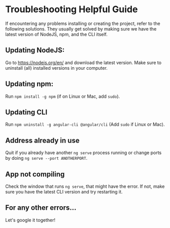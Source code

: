 # Troubleshooting Helpful Guide

If encountering any problems installing or creating the project, refer to the following solutions. They usually get solved by making sure we have the latest version of NodeJS, npm, and the CLI itself.

## Updating NodeJS:

Go to https://nodejs.org/en/ and download the latest version. Make sure to uninstall (all) installed versions in your computer.

## Updating npm:

Run `npm install -g npm` (if on Linux or Mac, add `sudo`).

## Updating CLI 

Run `npm uninstall -g angular-cli @angular/cli` (Add `sudo` if Linux or Mac).

## Address already in use 

Quit if you already have another `ng serve` process running or change ports by doing `ng serve --port ANOTHERPORT`.

## App not compiling

Check the window that runs `ng serve`, that might have the error. If not, make sure you have the latest CLI version and try restarting it.

## For any other errors...

Let's google it together! 